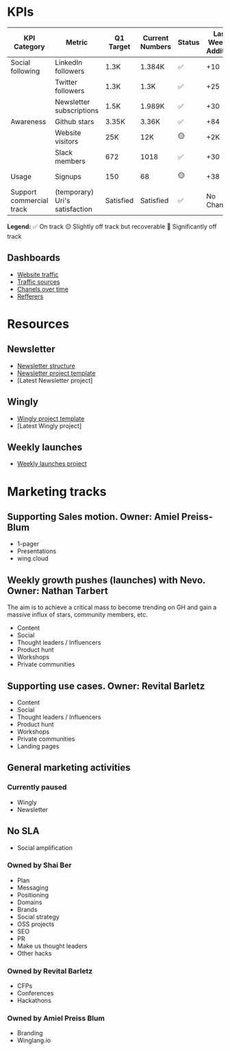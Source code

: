 # KPIs

| KPI Category            | Metric                   | Q1 Target | Current Numbers | Status | Last Week's Addition | This Week's Addition | Links to Data Source               |
|-------------------------|--------------------------|-----------|-----------------|---------|----------------------|----------------------|------------------------------------|
| Social following        | LinkedIn followers       | 1.3K      | 1.384K          | ✅      | +10                  | +8                    | [LinkedIn](https://www.linkedin.com/company/80551652/admin/analytics/followers/) |
|                         | Twitter followers        | 1.3K      | 1.3K            | ✅      | +25                  | +30                   | [Twitter](https://twitter.com/winglangio) |
|                         | Newsletter subscriptions | 1.5K      | 1.989K          | ✅      | +30                  | +40                   | [Newsletter](https://app-eu1.hubspot.com/contacts/26754295/lists/7/filters) |
| Awareness               | Github stars             | 3.35K     | 3.36K           | ✅      | +84                  | +70                   | [GitHub](https://github.com/winglang/wing/stargazers) |
|                         | Website visitors         | 25K       | 12K             | 🟡      | +2K                  | +2K                   | [Analytics Platform](https://analytics.google.com/analytics/web/#/p343452879/reports/intelligenthome) |
|                         | Slack members            | 672       | 1018            | ✅      | +30                  | +23                   | [Slack](https://app.slack.com/client/T047MKK5ZHT/C047QFSUL5R?cdn_fallback=2) |
| Usage                   | Signups                  | 150       | 68              | 🟡      | +38                  | +30                   | [Signup Platform](https://app.amplitude.com/analytics/monada/chart/gqidau6l) |
| Support commercial track| (temporary) Uri's satisfaction | Satisfied | Satisfied  | ✅      | No Change            | No Change            | [Uri's Slack](https://app.slack.com/client/T047MKK5ZHT?cdn_fallback=2) |



**Legend:**
✅ On track
🟡 Slightly off track but recoverable
🔴 Significantly off track

## Dashboards
- [Website traffic](https://lookerstudio.google.com/reporting/d68b9393-2267-4779-ac4a-64c57da9e88b/page/pjDjD/edit)
- [Traffic sources](https://lookerstudio.google.com/reporting/d68b9393-2267-4779-ac4a-64c57da9e88b/page/p_0zn4yi08bd/edit)
- [Chanels over time](https://lookerstudio.google.com/reporting/d68b9393-2267-4779-ac4a-64c57da9e88b/page/p_atvkd4sscd/edit)
- [Refferers](https://lookerstudio.google.com/reporting/d68b9393-2267-4779-ac4a-64c57da9e88b/page/p_a0v8tinldd/edit)


# Resources

## Newsletter
- [Newsletter structure](https://github.com/winglang/gtm/blob/main/newsletter/structure.md)
- [Newsletter project template](https://github.com/winglang/gtm/blob/main/newsletter/project%20template.md)
- [Latest Newsletter project]

## Wingly
- [Wingly project template](https://docs.google.com/document/d/1e4ucQSeX3Tp7OVl9RTewwM8ZMvUKukgd38432M5K_kk/edit)
- [Latest Wingly project]

## Weekly launches
- [Weekly launches project](https://www.notion.so/winghq/abbcce5dc27b46dc8112e73873614e49?v=c0f0579bb9304e2da47db7f88fbdabfd)

# Marketing tracks
## Supporting Sales motion. Owner: Amiel Preiss-Blum
- 1-pager
- Presentations
- wing.cloud
 
## Weekly growth pushes (launches) with Nevo. Owner: Nathan Tarbert
The aim is to achieve a critical mass to become trending on GH and gain a massive influx of stars, community members, etc.
- Content
- Social
- Thought leaders / Influencers
- Product hunt
- Workshops
- Private communities

## Supporting use cases. Owner: Revital Barletz
- Content
- Social
- Thought leaders / Influencers
- Product hunt
- Workshops
- Private communities
- Landing pages

## General marketing activities

### Currently paused
- Wingly
- Newsletter

## No SLA
- Social amplification

### Owned by Shai Ber
- Plan
- Messaging
- Positioning
- Domains
- Brands
- Social strategy
- OSS projects
- SEO
- PR
- Make us thought leaders
- Other hacks

### Owned by Revital Barletz
- CFPs
- Conferences
- Hackathons
  
### Owned by Amiel Preiss Blum
- Branding
- Winglang.io
